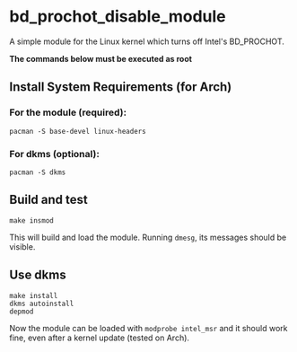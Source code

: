 # bd_prochot_disable_module
A simple module for the Linux kernel which turns off Intel's BD_PROCHOT.

<b>The commands below must be executed as root</b>
<br/>

## Install System Requirements (for Arch)
  ### For the module (required):
    pacman -S base-devel linux-headers
  
  ### For dkms (optional):
    pacman -S dkms

## Build and test
    make insmod
This will build and load the module. Running `dmesg`, its messages should be visible.

## Use dkms
    make install
    dkms autoinstall
    depmod
Now the module can be loaded with `modprobe intel_msr` and it should work fine, even after a kernel update (tested on Arch).
